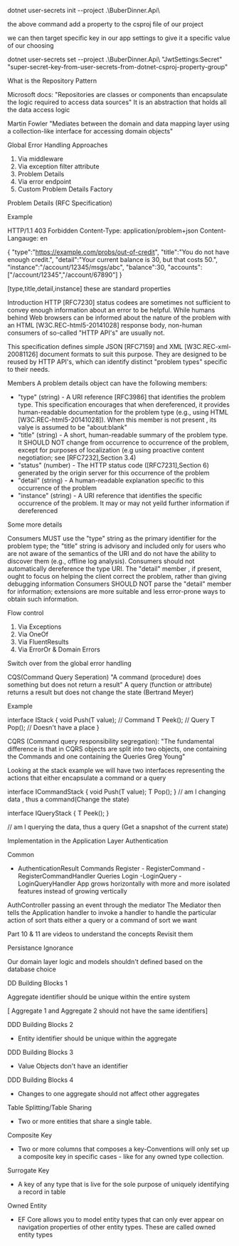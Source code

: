  dotnet user-secrets init --project .\BuberDinner.Api\

 the above command add a property to the csproj file of our project

 we can then target specific key in our app settings to give it a specific value of our choosing

  dotnet user-secrets set --project .\BuberDinner.Api\ "JwtSettings:Secret" "super-secret-key-from-user-secrets-from-dotnet-csproj-property-group"



  What is the Repository Pattern

  Microsoft docs:
  "Repositories are classes or components than encapsulate the logic required to access data sources"
  It is an abstraction that holds all the data access logic

  Martin Fowler
  "Mediates between the domain and data mapping layer using a collection-like interface for accessing domain objects"

Global Error Handling Approaches

1. Via middleware
2. Via exception filter attribute
3. Problem Details
4. Via error endpoint
5. Custom Problem Details Factory


Problem Details (RFC Specification)

Example

HTTP/1.1 403 Forbidden
Content-Type: application/problem+json
Content-Langauge: en

{
    "type":"https://example.com/probs/out-of-credit",
    "title":"You do not have enough credit.",
    "detail":"Your current balance is 30, but that costs 50.",
    "instance":"/account/12345/msgs/abc",
    "balance":30,
    "accounts":["/account/12345","/account/67890"]
}

[type,title,detail,instance] these are standard properties

Introduction
HTTP [RFC7230] status codees are sometimes not sufficient to convey enough information about an error to be helpful.
While humans behind Web browsers can be informed about the nature of the problem with an HTML [W3C.REC-html5-20141028] response body, non-human consumers of so-called "HTTP API's" are usually not.

This specification defines simple JSON [RFC7159] and XML [W3C.REC-xml-20081126] document formats to suit this purpose. They are designed to be reused by HTTP API's, which can identify distinct "problem types" specific to their needs.

Members
A problem details object can have the following members:
- "type" (string) - A URI reference [RFC3986] that identifies the problem type. This specification encourages that when dereferenced, it provides human-readable documentation for the problem type (e.g., using HTML [W3C.REC-html5-20141028]). When this member is not present , its valye is assumed to be "about:blank"
- "title" (string) - A short, human-readable summary of the problem type. It SHOULD NOT change from occurrence to occurrence of the problem, except for purposes of localization (e.g using proactive content negotiation; see [RFC7232],Section 3.4)
- "status" (number) - The HTTP status code ([RFC7231],Section 6) generated by the origin server for this occurrence of the problem
- "detail" (string) - A human-readable explanation specific to this occurrence of the problem
- "instance" (string) - A URI reference that identifies the specific occurrence of the problem. It may or may not yeild further information if dereferenced

Some more details

Consumers MUST use the "type" string as the primary identifier for the problem type; the "title" string is advisory and included only for users who are not aware of the semantics of the URI and do not have the ability to discover them (e.g., offline log analysis).
Consumers should not automatically dereference the type URI.
The "detail" member , if present, ought to focus on helping the client correct the problem, rather than giving debugging information
Consumers SHOULD NOT parse the "detail" member for information;
extensions are more suitable and less error-prone ways to obtain such information.

Flow control

1. Via Exceptions
2. Via OneOf
3. Via FluentResults
4. Via ErrorOr & Domain Errors

Switch over from the global error handling


CQS(Command Query Seperation)
"A command (procedure) does something but does not return a result"
A query (function or attribute) returns a result but does not change the state (Bertrand Meyer)

Example

interface IStack<T>
{
  void Push(T value); // Command
  T Peek();          // Query
T Pop();            // Doesn't have a place
}


CQRS
(Command query responsibility segregation):
"The fundamental difference is that in CQRS objects are split into two objects, one containing the Commands and one containing the Queries Greg Young"

Looking at the stack example we will have two interfaces representing the actions that either encapsulate a command or a query


interface ICommandStack<T>
{
  void Push(T value);
  T Pop();
}
// am l changing data , thus a command(Change the state)

interface IQueryStack<T>
{
  T Peek();
}

// am l querying the data, thus a query (Get a snapshot of the current state)

Implementation in the Application Layer
Authentication

 Common
   - AuthenticationResult
 Commands
   Register
    - RegisterCommand
    - RegisterCommandHandler
 Queries
  Login
    -LoginQuery
    -LoginQueryHandler
App grows horizontally with more and more isolated features instead of growing vertically


AuthController passing an event through the mediator 
The Mediator then tells the Application handler to invoke a handler to handle the particular action of sort thats either a query or a command of sort we want

Part 10 & 11 are videos to understand the concepts
Revisit them


Persistance Ignorance

Our domain layer logic and models shouldn't defined based on the database choice

DD Building Blocks 1

Aggregate identifier should be unique within the entire system

[ Aggregate 1 and Aggregate 2 should not have the same identifiers]

DDD Building Blocks 2
- Entity identifier should be unique within the aggregate

DDD Building Blocks 3
- Value Objects don't have an identifier

DDD Building Blocks 4
- Changes to one aggregate should not affect other aggregates


Table Splitting/Table Sharing
- Two or more entities that share a single table.


Composite Key
- Two or more columns that composes a key-Conventions will only set up a composite key in specific cases - like for any owned type collection.


Surrogate Key
- A key of any type that is live for the sole purpose of uniquely identifying a record in table

Owned Entity
- EF Core allows you to model entity types that can only ever appear on navigation properties of other entity types. These are called owned entity types
